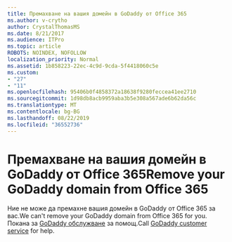 ```yaml
---
title: Премахване на вашия домейн в GoDaddy от Office 365
ms.author: v-crytho
author: CrystalThomasMS
ms.date: 8/21/2017
ms.audience: ITPro
ms.topic: article
ROBOTS: NOINDEX, NOFOLLOW
localization_priority: Normal
ms.assetid: 1b858223-22ec-4c9d-9cda-5f4418060c5e
ms.custom:
- "27"
- "11"
ms.openlocfilehash: 95406b0f4858372a18638f9280feccea41ee2710
ms.sourcegitcommit: 1d98db8acb9959aba3b5e308a567ade6b62da56c
ms.translationtype: MT
ms.contentlocale: bg-BG
ms.lasthandoff: 08/22/2019
ms.locfileid: "36552736"
---
```

# <a name="remove-your-godaddy-domain-from-office-365"></a><span data-ttu-id="a6543-102">Премахване на вашия домейн в GoDaddy от Office 365</span><span class="sxs-lookup"><span data-stu-id="a6543-102">Remove your GoDaddy domain from Office 365</span></span>

<span data-ttu-id="a6543-103">Ние не може да премахне вашия домейн в GoDaddy от Office 365 за вас.</span><span class="sxs-lookup"><span data-stu-id="a6543-103">We can't remove your GoDaddy domain from Office 365 for you.</span></span> <span data-ttu-id="a6543-104">Покана за [GoDaddy обслужване](https://www.godaddy.com/contact-us.aspx.aspx) за помощ.</span><span class="sxs-lookup"><span data-stu-id="a6543-104">Call [GoDaddy customer service](https://www.godaddy.com/contact-us.aspx.aspx) for help.</span></span>
  
